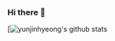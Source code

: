 ### Hi there 👋

[![yunjinhyeong's github stats](https://github-readme-stats.vercel.app/api?username=yunjinhyeong&show_icons=true&theme=merko)
